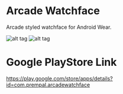 Arcade Watchface
================

Arcade styled watchface for Android Wear.

![alt tag](https://raw.githubusercontent.com/prempalsingh/arcade-watchface/master/graphics/screenshot1.png)
![alt tag](https://raw.githubusercontent.com/prempalsingh/arcade-watchface/master/graphics/screenshot2.png)

Google PlayStore Link
=====================
https://play.google.com/store/apps/details?id=com.prempal.arcadewatchface